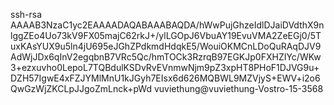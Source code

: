 ssh-rsa AAAAB3NzaC1yc2EAAAADAQABAAABAQDA/hWwPujGhzeIdlDJaiDVdthX9nlggZEo4Uo73kV9FX05majC62rkJ+/ylLGOpJ6VbuAY19EvuVMA2ZeEGj0/5TuxKAsYUX9u5ln4jU695eJGhZPdkmdHdqkE5/WouiOKMCnLDoQuRAqDJV9AdWjJDx6qInV2egqbnB7VRc5Qc/hmTOCk3RzrqB97EGKJp0FXHZIYc/WKw3+ezxuvho0LepoL7TQBdulKSDvRvEVnmwNjm9pZ3xpHT8PHoF1DJVG9u+DZH57IgwE4xFZJYMlMnU1kJGyh7EIsx6d626MQBWL9MZVjyS+EWV+i2o6QwGzWjZKCLpJJgoZmLnck+pWd vuviethung@vuviethung-Vostro-15-3568

